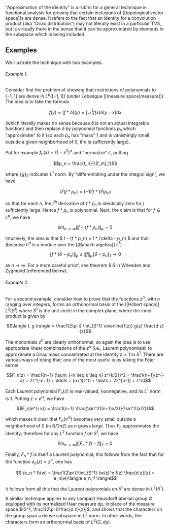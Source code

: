 "Approximation of the identity" is a rubric for a general technique in functional analysis for proving that certain inclusions of [[topological vector space]]s are dense. It refers to the fact that an identity for a convolution product (aka "Dirac distribution") may not literally exist in a particular TVS, but is virtually there in the sense that it can be approximated by elements in the subspace which is being included. 

## Examples ## 

We illustrate the technique with two examples. 

###### Example 1.

Consider first the problem of showing that restrictions of polynomials to $[-1, 1]$ are dense in $L^p([-1, 1])$ (under Lebesgue [[measure space|measure]]). The idea is to take the formula 

$$ f(y) = (f * \delta)(y) = \int_{-1}^1 f(x) \delta(y - x) d x $$ 

(which literally makes no sense because $\delta$ is not an actual integrable function) and then replace $\delta$ by polynomial functions $p_n$ which "approximate" to it (so each $p_n$ has "mass" 1 and is vanishingly small outside a given neighborhood of 0, if $n$ is sufficiently large). 

Put for example $f_n(x) = (1 - x^2)^n$ and "normalize" it, putting 

$$p_n = \frac{f_n}{\|f_n\|_1}$$ 

where $\|g\|_1$ indicates $L^1$ norm. By "differentiating under the integral sign", we have 

$$ D^j (f * p_n) = (-1)^j f * D^j(p_n) $$ 

so that for each $n$, the $j^{th}$ derivative of $f * p_n$ is identically zero for $j$ sufficiently large. Hence $f * p_n$ is polynomial. Next, the claim is that for $f \in L^p$, we have 

$$lim_{n \to \infty} \|f - (f * p_n)\|_p = 0$$ 

Intuitively, the idea is that $ f - (f * p_n) = f * (\delta - p_n) $ and that (because $L^p$ is a module over the [[Banach algebra]] $L^1$) 

$$\|f * (\delta - p_n)\|_p \leq \|f\|_p \|\delta - p_n\|_1 \to 0$$ 

as $n \to \infty$. For a more careful proof, see theorem 9.6 in Wheeden and Zygmund (referenced below). 

###### Example 2.

For a second example, consider how to prove that the functions $z^n$, with $n$ ranging over integers, forms an orthonormal basis of the [[Hilbert space]] $L^2(S^1)$ where $S^1$ is the unit circle in the complex plane, where the inner product is given by 

$$\langle f, g \rangle = \frac1{2\pi i} \int_{S^1} \overline{f(z)} g(z) \frac{d z}{z}$$ 

The monomials $z^n$ are clearly orthonormal, so again the idea is to use appropriate linear combinations of the $z^n$ (i.e., Laurent polynomials) to approximate a Dirac mass concentrated at the identity $z = 1$ in $S^1$. 
There are various ways of doing that; one of the most useful is by taking the F&eacute;jer kernel 

$$F_n(z) = \frac1{n+1} (\sum_{-n \leq k \leq n} z^{k/2})^2 = \frac1{n+1}(z^{-n} + 2z^{-n+1} + \ldots + (n+1)z^0 + \ldots + 2z^{n-1} + z^n)$$ 

Each Laurent polynomial $F_n(z)$ is real-valued, nonnegative, and its $L^1$ norm is 1. Putting $z = e^{i x}$, we have 

$$F_n(e^{i x}) = \frac1{n+1} \frac{\sin^2((n+1)x/2)}{\sin^2(x/2)}$$ 

which makes it clear that $F_n(e^{i x})$ becomes very small outside a neighborhood of 0 (in $\mathbb{R}/2\pi\mathbb{Z}$) as $n$ grows large. Thus $F_n$ approximates the identity; therefore for any $L^2$ function $f$ on $S^1$, we have 

$$\lim_{n \to \infty} \|(F_n * f) - f\|_2 = 0$$ 

Finally, $F_n * f$ is itself a Laurent polynomial; this follows from the fact that for the function $e_n(z) = z^n$, one has 

$$ (e_n * f)(w) = \frac1{2\pi i}\int_{S^1} (w/z)^n f(z) \frac{d z}{z} = e_n(w)\langle e_n, f \rangle$$ 

It follows from all this that the Laurent polynomials on $S^1$ are dense in $L^2(S^1)$. 

A similar technique applies to any compact Hausdorff abelian group $G$ equipped with its normalized Haar measure $d\mu$, in place of the measure space $(S^1, \frac1{2\pi i}\frac{d z}{z})$, and shows that the characters on the group span a dense subspace in $L^2$ norm. In other words, the characters form an orthonormal basis of $L^2(G, d\mu)$. 
